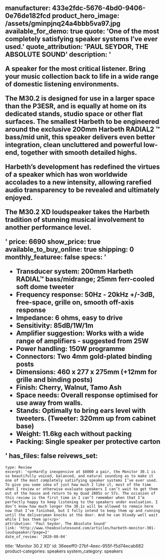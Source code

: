 manufacturer: 433e2fdc-5676-4bd0-9406-0e76de182fcd
product_hero_image: /assets/gminpjnq24a4bbb5va97.jpg
available_for_demo: true
quote: 'One of the most completely satisfying speaker systems I’ve ever used.'
quote_attribution: 'PAUL SEYDOR, THE ABSOLUTE SOUND'
description: '<p>A speaker for the most critical listener. Bring your music collection back to life in a wide range of domestic listening environments.<br></p><p>The M30.2 is designed for use in a larger space than the P3ESR, and is equally at home on its dedicated stands, studio space or other flat surfaces. The smallest Harbeth to be engineered around the exclusive 200mm Harbeth RADIAL2 ™ bass/mid unit, this speaker delivers even better integration, clean uncluttered and powerful low-end, together with smooth detailed highs.&nbsp;</p><p>Harbeth’s development has redefined the virtues of a speaker which has won worldwide accolades to a new intensity, allowing rarefied audio transparency to be revealed and ultimately enjoyed.</p><p>The M30.2 XD loudspeaker takes the Harbeth tradition of stunning musical involvement to another performance level.</p>'
price: 6690
show_price: true
available_to_buy_online: true
shipping: 0
monthly_featuree: false
specs: '<ul><li>Transducer system:&nbsp;200mm Harbeth RADIAL™ bass/midrange; 25mm ferr-cooled soft dome tweeter<br></li><li>Frequency response:&nbsp;50Hz - 20kHz +/-3dB, free-space, grille on, smooth off-axis response<br></li><li>Impedance:&nbsp;6 ohms, easy to drive<br></li><li>Sensitivity:&nbsp;85dB/1W/1m<br></li><li>Amplifier suggestion:&nbsp;Works with a wide range of amplifiers - suggested from 25W<br></li><li>Power handling:&nbsp;150W programme<br></li><li>Connectors:&nbsp;Two 4mm gold-plated binding posts<br></li><li>Dimensions:&nbsp;460 x 277 x 275mm (+12mm for grille and binding posts)<br></li><li>Finish:&nbsp;Cherry, Walnut, Tamo Ash<br></li><li>Space needs:&nbsp;Overall response optimised for use away from walls.<br></li><li>Stands:&nbsp;Optimally to bring ears level with tweeters. (Tweeter: 320mm up from cabinet base)<br></li><li>Weight:&nbsp;11.6kg each without packing<br></li><li>Packing:&nbsp;Single speaker per protective carton<br></li></ul>'
has_files: false
reivews_set:
  -
    type: Review
    excerpt: '<p>Hardly inexpensive at $6000 a pair, the Monitor 30.1 is so beautifully voiced, balanced, and natural sounding as to make it one of the most completely satisfying speaker systems I’ve ever used. To give you some idea of just how much I like it, most of the time when I review or otherwise evaluate speakers I can’t wait to get them out of the house and return to my Quad 2805s or 57s. The occasion of this review is the first time in I can’t remember when that I’m perfectly happy to keep listening to the speakers under evaluation. I don’t know how much longer the 30.1s will be allowed to remain here now that I’ve finished, but I fully intend to keep them up and running until the deliveryman knocks at the door. And he can bloody well wait while I box them up!</p>'
    attribution: 'Paul Seydor, The Absolute Sound'
    link: 'http://www.theabsolutesound.com/articles/harbeth-monitor-301-loudspeaker/?page=2'
    date_of_review: '2020-08-04'
title: 'Monitor 30.2 XD'
id: 36eeeff0-27bf-4eec-955f-f5d74ecab882
product-categories: speakers
system_category: speakers
